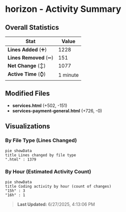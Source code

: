 # horizon - Activity Summary 

## Overall Statistics

| Stat                   | Value                                                             |
| ---------------------- | ----------------------------------------------------------------- |
| **Lines Added** (➕)   | 1228                                          |
| **Lines Removed** (➖) | 151                                        |
| **Net Change** (↕)    | 1077                |
| **Active Time** (⌚)   | 1 minute |


## Modified Files
- **services.html** (+502, -151)
- **services-payment-general.html** (+726, -0)

## Visualizations

### By File Type (Lines Changed)

```mermaid
pie showData
title Lines changed by file type
".html" : 1379
```

### By Hour (Estimated Activity Count)

```mermaid
pie showData
title Coding activity by hour (count of changes)
"15h" : 3
"16h" : 1
```


> **Last Updated:** 6/27/2025, 4:13:06 PM